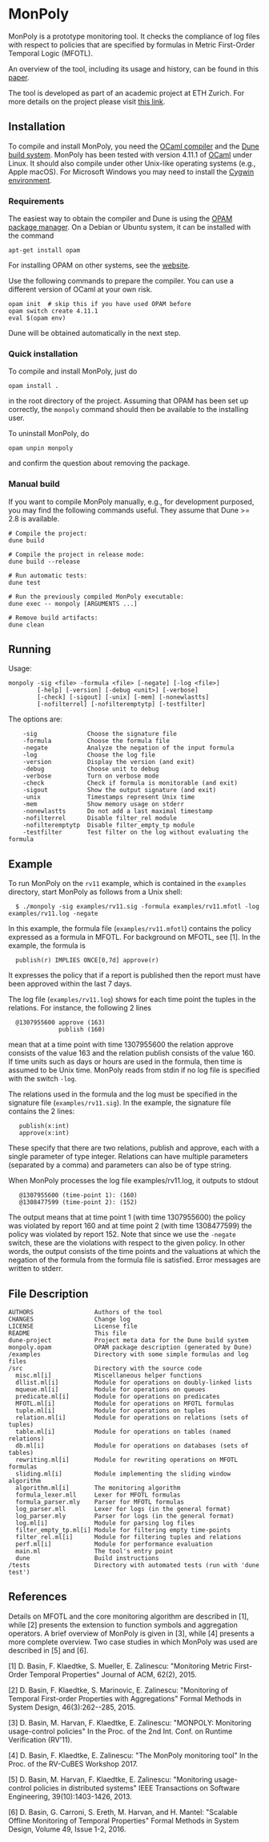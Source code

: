 MonPoly
=======

MonPoly is a prototype monitoring tool. It checks the compliance of log files
with respect to policies that are specified by formulas in Metric First-Order
Temporal Logic (MFOTL).

An overview of the tool, including its usage and history, can be found in this
[paper](https://sourceforge.net/projects/monpoly/files/monpoly.pdf/download).

The tool is developed as part of an academic project at ETH Zurich. For more
details on the project please visit
[this link](https://www.infsec.ethz.ch/research/projects/mon_enf).


Installation
------------

To compile and install MonPoly, you need the [OCaml compiler](https://ocaml.org)
and the [Dune build system](https://dune.readthedocs.io). MonPoly has been
tested with version 4.11.1 of [OCaml](https://ocaml.org) under Linux. It should
also compile under other Unix-like operating systems (e.g., Apple macOS). For
Microsoft Windows you may need to install the [Cygwin
environment](https://www.cygwin.com/).

### Requirements

The easiest way to obtain the compiler and Dune is using the [OPAM package
manager](https://opam.ocaml.org). On a Debian or Ubuntu system, it can be
installed with the command
```
apt-get install opam
```
For installing OPAM on other systems, see the
[website](https://opam.ocaml.org/doc/Install.html).

Use the following commands to prepare the compiler. You can use a different
version of OCaml at your own risk.
```
opam init  # skip this if you have used OPAM before
opam switch create 4.11.1
eval $(opam env)
```
Dune will be obtained automatically in the next step.

### Quick installation

To compile and install MonPoly, just do
```
opam install .
```
in the root directory of the project. Assuming that OPAM has been set up
correctly, the `monpoly` command should then be available to the installing
user.

To uninstall MonPoly, do
```
opam unpin monpoly
```
and confirm the question about removing the package.

### Manual build

If you want to compile MonPoly manually, e.g., for development purposed, you may
find the following commands useful. They assume that Dune >= 2.8 is available.
```
# Compile the project:
dune build

# Compile the project in release mode:
dune build --release

# Run automatic tests:
dune test

# Run the previously compiled MonPoly executable:
dune exec -- monpoly [ARGUMENTS ...]

# Remove build artifacts:
dune clean
```

Running
-------

Usage:
```
monpoly -sig <file> -formula <file> [-negate] [-log <file>]
        [-help] [-version] [-debug <unit>] [-verbose]
        [-check] [-sigout] [-unix] [-mem] [-nonewlastts]
        [-nofilterrel] [-nofilteremptytp] [-testfilter]
```

The options are:
```
    -sig              Choose the signature file
    -formula          Choose the formula file
    -negate           Analyze the negation of the input formula
    -log              Choose the log file
    -version          Display the version (and exit)
    -debug            Choose unit to debug
    -verbose          Turn on verbose mode
    -check            Check if formula is monitorable (and exit)
    -sigout           Show the output signature (and exit)
    -unix             Timestamps represent Unix time
    -mem              Show memory usage on stderr
    -nonewlastts      Do not add a last maximal timestamp
    -nofilterrel      Disable filter_rel module
    -nofilteremptytp  Disable filter_empty_tp module
    -testfilter       Test filter on the log without evaluating the formula
```


Example
-------

To run MonPoly on the `rv11` example, which is contained in the
`examples` directory, start MonPoly as follows from a Unix shell:
```
  $ ./monpoly -sig examples/rv11.sig -formula examples/rv11.mfotl -log examples/rv11.log -negate
```

In this example, the formula file (`examples/rv11.mfotl`) contains the
policy expressed as a formula in MFOTL.  For background on MFOTL, see
[1].  In the example, the formula is
```
  publish(r) IMPLIES ONCE[0,7d] approve(r)
```
It expresses the policy that if a report is published then the report
must have been approved within the last 7 days.

The log file (`examples/rv11.log`) shows for each time point the tuples
in the relations.  For instance, the following 2 lines
```
  @1307955600 approve (163)
              publish (160)
```
mean that at a time point with time 1307955600 the relation approve
consists of the value 163 and the relation publish consists of the
value 160.  If time units such as days or hours are used in the
formula, then time is assumed to be Unix time.  MonPoly reads from
stdin if no log file is specified with the switch `-log`.

The relations used in the formula and the log must be specified in the
signature file (`examples/rv11.sig`).  In the example, the signature file
contains the 2 lines:
```
   publish(x:int)
   approve(x:int)
```
These specify that there are two relations, publish and approve, each
with a single parameter of type integer.  Relations can have multiple
parameters (separated by a comma) and parameters can also be of type
string.

When MonPoly processes the log file examples/rv11.log, it outputs to
stdout
```
   @1307955600 (time-point 1): (160)
   @1308477599 (time-point 2): (152)
```
The output means that at time point 1 (with time 1307955600) the
policy was violated by report 160 and at time point 2 (with time
1308477599) the policy was violated by report 152.  Note that since we
use the `-negate` switch, these are the violations with respect to the
given policy.  In other words, the output consists of the time points
and the valuations at which the negation of the formula from the
formula file is satisfied.  Error messages are written to stderr.


File Description
----------------

```
AUTHORS                 Authors of the tool
CHANGES                 Change log
LICENSE                 License file
README                  This file
dune-project            Project meta data for the Dune build system
monpoly.opam            OPAM package description (generated by Dune)
/examples               Directory with some simple formulas and log files
/src                    Directory with the source code
  misc.ml[i]            Miscellaneous helper functions
  dllist.ml[i]          Module for operations on doubly-linked lists
  mqueue.ml[i]          Module for operations on queues
  predicate.ml[i]       Module for operations on predicates
  MFOTL.ml[i]           Module for operations on MFOTL formulas
  tuple.ml[i]           Module for operations on tuples
  relation.ml[i]        Module for operations on relations (sets of tuples)
  table.ml[i]           Module for operations on tables (named relations)
  db.ml[i]              Module for operations on databases (sets of tables)
  rewriting.ml[i]       Module for rewriting operations on MFOTL formulas
  sliding.ml[i]         Module implementing the sliding window algorithm
  algorithm.ml[i]       The monitoring algorithm
  formula_lexer.mll     Lexer for MFOTL formulas
  formula_parser.mly    Parser for MFOTL formulas
  log_parser.mll        Lexer for logs (in the general format)
  log_parser.mly        Parser for logs (in the general format)
  log.ml[i]             Module for parsing log files
  filter_empty_tp.ml[i] Module for filtering empty time-points
  filter_rel.ml[i]      Module for filtering tuples and relations
  perf.ml[i]            Module for performance evaluation
  main.ml               The tool's entry point
  dune                  Build instructions
/tests                  Directory with automated tests (run with 'dune test')
```

References
----------

Details on MFOTL and the core monitoring algorithm are described in
[1], while [2] presents the extension to function symbols and
aggregation operators.  A brief overview of MonPoly is given in [3],
while [4] presents a more complete overview.  Two case studies in
which MonPoly was used are described in [5] and [6].



[1] D. Basin, F. Klaedtke, S. Mueller, E. Zalinescu:
    "Monitoring Metric First-Order Temporal Properties"
    Journal of ACM, 62(2), 2015.

[2] D. Basin, F. Klaedtke, S. Marinovic, E. Zalinescu:
    "Monitoring of Temporal First-order Properties with Aggregations"
    Formal Methods in System Design, 46(3):262--285, 2015.

[3] D. Basin, M. Harvan, F. Klaedtke, E. Zalinescu:
    "MONPOLY: Monitoring usage-control policies"
    In the Proc. of the 2nd Int. Conf. on Runtime Verification (RV'11).

[4] D. Basin, F. Klaedtke, E. Zalinescu:
    "The MonPoly monitoring tool"
    In the Proc. of the RV-CuBES Workshop 2017.

[5] D. Basin, M. Harvan, F. Klaedtke, E. Zalinescu:
    "Monitoring usage-control policies in distributed systems"
    IEEE Transactions on Software Engineering, 39(10):1403-1426, 2013.

[6] D. Basin, G. Carroni, S. Ereth, M. Harvan, and H. Mantel:
    "Scalable Offline Monitoring of Temporal Properties"
    Formal Methods in System Design, Volume 49, Issue 1-2, 2016.
